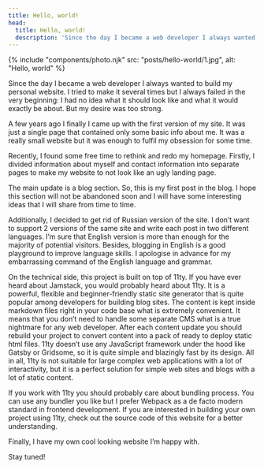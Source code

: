 ```yaml
---
title: Hello, world!
head:
  title: Hello, world!
  description: 'Since the day I became a web developer I always wanted to build my personal website. I tried to make it several times but I always failed in the very beginning: I had no idea what it should look like and what it would exactly be about. But my desire was too strong.'
---
```


{% include "components/photo.njk" src: "posts/hello-world/1.jpg", alt: "Hello, world" %}

Since the day I became a web developer I always wanted to build my personal website. I tried to make it several times but I always failed in the very beginning: I had no idea what it should look like and what it would exactly be about. But my desire was too strong.

A few years ago I finally I came up with the first version of my site. It was just a single page that contained only some basic info about me. It was a really small website but it was enough to fulfil my obsession for some time.

Recently, I found some free time to rethink and redo my homepage. Firstly, I divided information about myself and contact information into separate pages to make my website to not look like an ugly landing page.

The main update is a blog section. So, this is my first post in the blog. I hope this section will not be abandoned soon and I will have some interesting ideas that I will share from time to time.

Additionally, I decided to get rid of Russian version of the site. I don’t want to support 2 versions of the same site and write each post in two different languages. I’m sure that English version is more than enough for the majority of potential visitors. Besides, blogging in English is a good playground to improve language skills. I apologise in advance for my embarrassing command of the English language and grammar.

On the technical side, this project is built on top of 11ty. If you have ever heard about Jamstack, you would probably heard about 11ty. It is a powerful, flexible and beginner-friendly static site generator that is quite popular among developers for building blog sites. The content is kept inside markdown files right in your code base what is extremely convenient. It means that you don’t need to handle some separate CMS what is a true nightmare for any web developer. After each content update you should rebuild your project to convert content into a pack of ready to deploy static html files. 11ty doesn’t use any JavaScript framework under the hood like Gatsby or Gridsome, so it is quite simple and blazingly fast by its design. All in all, 11ty is not suitable for large complex web applications with a lot of interactivity, but it is a perfect solution for simple web sites and blogs with a lot of static content.

If you work with 11ty you should probably care about bundling process. You can use any bundler you like but I prefer Webpack as a de facto modern standard in frontend development. If you are interested in building your own project using 11ty, check out the source code of this website for a better understanding.

Finally, I have my own cool looking website I’m happy with.

Stay tuned!
